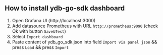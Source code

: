 ## How to install ydb-go-sdk dashboard

1. Open Grafana UI (http://localhost:3000)
2. Add datasource Prometheus with URL `http://prometheus:9090` (check Ok with button `Save&Test`)
3. Select `Import dashboard`
4. Paste content of ydb_go_sdk.json into field `Import via panel json` && press `Load` && press `Import`